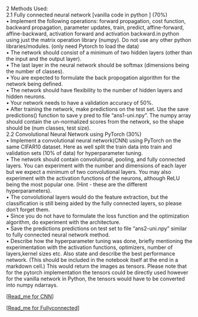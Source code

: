 2 Methods Used:<br>
2.1 Fully connected neural network [vanilla code in python ] (70%)<br>
• Implement the following operations: forward propagation, cost function, backward propagation, parameter updates, train, predict, affine-forward, affine-backward, activation forward and activation
backward.in python using just the matrix operation library (numpy). Do not use any other python
libraries/modules. (only need Pytorch to load the data)<br>
• The network should consist of a minimum of two hidden layers (other than the input and the output
layer).<br>
• The last layer in the neural network should be softmax (dimensions being the number of classes).<br>
• You are expected to formulate the back propogation algorithm for the network being defined.<br>
• The network should have flexibility to the number of hidden layers and hidden neurons.<br>
• Your network needs to have a validation accuracy of 50%.<br>
• After training the network, make predictions on the test set. Use the save predictions() function to
save y pred to file “ans1-uni.npy”. The numpy array should contain the un-normalized scores from
the network, so the shape should be (num classes, test size).<br>
2.2 Convolutional Neural Network using PyTorch (30%)<br>
• Implement a convolutional neural network(CNN) using PyTorch on the same CIFAR10 dataset. Here
as well split the train data into train and validation sets (10% of data) for hyperparameter tuning.<br>
• The network should contain convolutional, pooling, and fully connected layers. You can experiment
with the number and dimensions of each layer but we expect a minimum of two convolutional layers.
You may also experiment with the activation functions of the neurons, although ReLU being the most
popular one. (Hint - these are the different hyperparameters).<br>
• The convolutional layers would do the feature extraction, but the classification is still being aided by
the fully connected layers, so please don’t forget them.<br>
• Since you do not have to formulate the loss function and the optimization algorithm, do experiment
with the architecture.<br>
• Save the predictions predictions on test set to file “ans2-uni.npy” similar to fully connected neural
network method.<br>
• Describe how the hyperparameter tuning was done, briefly mentioning the experimentation with the
activation functions, optimizers, number of layers,kernel sizes etc. Also state and describe the best
performance network. (This should be included in the notebook itself at the end in a markdown cell.)
This would return the images as tensors. Please note that for the pytorch implementation the tensors
could be directly used however for the vanilla network in Python, the tensors would have to be converted
into numpy ndarrays.<br>

 [[Read_me for CNN](https://github.com/ksw25/Deep-Learning/blob/master/CNN%20and%20Vanilla%20Network/HW1-ksw352/HW1-CNN-ksw352.pdf)]

 [[Read_me for Fullyconnected](https://github.com/ksw25/Deep-Learning/blob/master/CNN%20and%20Vanilla%20Network/HW1-ksw352/HW1-fullyConnected-ksw352.pdf)]
